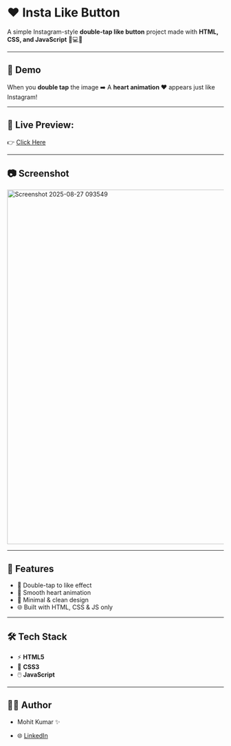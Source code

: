 # ❤️ Insta Like Button  

A simple Instagram-style **double-tap like button** project made with **HTML, CSS, and JavaScript** 🎨💻✨  

---

## 📸 Demo  
When you **double tap** the image ➡️ A **heart animation ❤️** appears just like Instagram!  

---

## 🔗 Live Preview:

👉 [Click Here ](https://double-tap-like.netlify.app/)  

---

## 📷 Screenshot  
  
<img width="757" height="825" alt="Screenshot 2025-08-27 093549" src="https://github.com/user-attachments/assets/6312622b-6a6a-4bd7-b828-d908ad5d34b7" />

---

## 🚀 Features  
- 🎯 Double-tap to like effect  
- 💖 Smooth heart animation  
- 🎨 Minimal & clean design  
- 🌐 Built with HTML, CSS & JS only

 ---

## 🛠️ Tech Stack  
- ⚡ **HTML5**  
- 🎨 **CSS3**  
- 🖱️ **JavaScript**

---

## 👨‍💻 Author

- Mohit Kumar ✨

- 🌐 [LinkedIn](https://www.linkedin.com/in/mohit-kumar16/)
